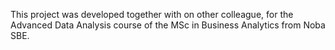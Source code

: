 This project was developed together with on other colleague, for the Advanced Data Analysis course of the MSc in Business Analytics from Noba SBE.
